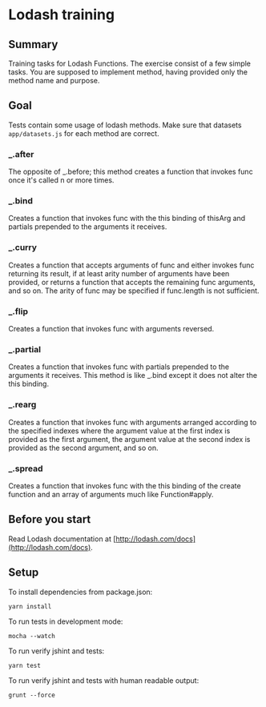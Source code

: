 # Lodash training

## Summary

Training tasks for Lodash Functions. The exercise consist of a few simple tasks.
You are supposed to implement method, having provided only the method name
and purpose.

## Goal

Tests contain some usage of lodash methods.
Make sure that datasets `app/datasets.js` for each method are correct.

### _.after

The opposite of _.before; this method creates a function that invokes func once it's called n or more times.

### _.bind

Creates a function that invokes func with the this binding of thisArg and partials prepended to the arguments it receives.

### _.curry

Creates a function that accepts arguments of func and either invokes func returning its result, if at least arity number 
of arguments have been provided, or returns a function that accepts the remaining func arguments, and so on. 
The arity of func may be specified if func.length is not sufficient.

### _.flip

Creates a function that invokes func with arguments reversed.

### _.partial

Creates a function that invokes func with partials prepended to the arguments it receives. This method is like _.bind except it does not alter the this binding.

### _.rearg

Creates a function that invokes func with arguments arranged according to the specified indexes where the argument value at the first index is
provided as the first argument, the argument value at the second index is provided as the second argument, and so on.

### _.spread

Creates a function that invokes func with the this binding of the create function and an array of arguments much like Function#apply.

## Before you start

Read Lodash documentation at [http://lodash.com/docs](http://lodash.com/docs).


## Setup
To install dependencies from package.json:

    yarn install

To run tests in development mode:

    mocha --watch

To run verify jshint and tests:

    yarn test

To run verify jshint and tests with human readable output:

    grunt --force
